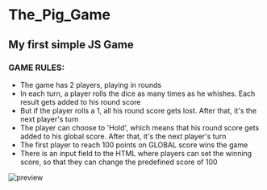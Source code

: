 # The_Pig_Game
## My first simple JS Game
### GAME RULES:
- The game has 2 players, playing in rounds
- In each turn, a player rolls the dice as many times as he whishes. Each result gets added to his round score
- But if the player rolls a 1, all his round score gets lost. After that, it's the next player's turn
- The player can choose to 'Hold', which means that his round score gets added to his global score. After that, it's the next player's turn
- The first player to reach 100 points on GLOBAL score wins the game
- There is an input field to the HTML where players can set the winning score, so that they can change the predefined score of 100


![preview](https://user-images.githubusercontent.com/29153070/47020317-c7dd4480-d161-11e8-9f6d-ffec59c3e180.png)
